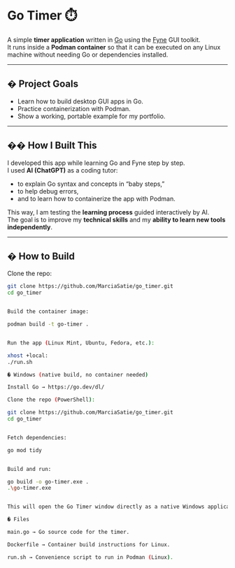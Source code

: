 # Go Timer ⏱️

A simple **timer application** written in [Go](https://go.dev) using the [Fyne](https://fyne.io) GUI toolkit.  
It runs inside a **Podman container** so that it can be executed on any Linux machine without needing Go or dependencies installed.

---

## � Project Goals
- Learn how to build desktop GUI apps in Go.
- Practice containerization with Podman.
- Show a working, portable example for my portfolio.

---

## �‍� How I Built This
I developed this app while learning Go and Fyne step by step.  
I used **AI (ChatGPT)** as a coding tutor:  
- to explain Go syntax and concepts in “baby steps,”  
- to help debug errors,  
- and to learn how to containerize the app with Podman.  

This way, I am testing the **learning process** guided interactively by AI.  
The goal is to improve my **technical skills** and my **ability to learn new tools independently**.

---

## �️ How to Build

Clone the repo:
```bash
git clone https://github.com/MarciaSatie/go_timer.git
cd go_timer


Build the container image:

podman build -t go-timer .


Run the app (Linux Mint, Ubuntu, Fedora, etc.):

xhost +local:
./run.sh

� Windows (native build, no container needed)

Install Go → https://go.dev/dl/

Clone the repo (PowerShell):

git clone https://github.com/MarciaSatie/go_timer.git
cd go_timer


Fetch dependencies:

go mod tidy


Build and run:

go build -o go-timer.exe .
.\go-timer.exe


This will open the Go Timer window directly as a native Windows application �

� Files

main.go → Go source code for the timer.

Dockerfile → Container build instructions for Linux.

run.sh → Convenience script to run in Podman (Linux).